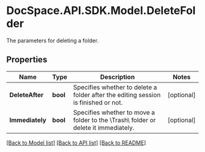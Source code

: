 # DocSpace.API.SDK.Model.DeleteFolder
The parameters for deleting a folder.

## Properties

Name | Type | Description | Notes
------------ | ------------- | ------------- | -------------
**DeleteAfter** | **bool** | Specifies whether to delete a folder after the editing session is finished or not. | [optional] 
**Immediately** | **bool** | Specifies whether to move a folder to the \\Trash\\ folder or delete it immediately. | [optional] 

[[Back to Model list]](../README.md#documentation-for-models) [[Back to API list]](../README.md#documentation-for-api-endpoints) [[Back to README]](../README.md)

